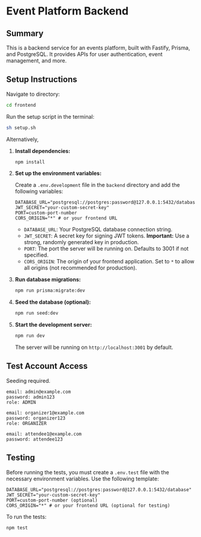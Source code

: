 # Event Platform Backend

## Summary

This is a backend service for an events platform, built with Fastify, Prisma, and PostgreSQL. It provides APIs for user authentication, event management, and more.

## Setup Instructions

Navigate to directory:

```bash
cd frontend
```

Run the setup script in the terminal:

```bash
sh setup.sh
```

Alternatively,

1.  **Install dependencies:**

    ```bash
    npm install
    ```

2.  **Set up the environment variables:**

    Create a `.env.development` file in the `backend` directory and add the following variables:

    ```
    DATABASE_URL="postgresql://postgres:password@127.0.0.1:5432/database"
    JWT_SECRET="your-custom-secret-key"
    PORT=custom-port-number
    CORS_ORIGIN="*" # or your frontend URL
    ```

    - `DATABASE_URL`: Your PostgreSQL database connection string.
    - `JWT_SECRET`: A secret key for signing JWT tokens. **Important:** Use a strong, randomly generated key in production.
    - `PORT`: The port the server will be running on. Defaults to 3001 if not specified.
    - `CORS_ORIGIN`: The origin of your frontend application. Set to `*` to allow all origins (not recommended for production).

3.  **Run database migrations:**

    ```bash
    npm run prisma:migrate:dev
    ```

4.  **Seed the database (optional):**

    ```bash
    npm run seed:dev
    ```

5.  **Start the development server:**

    ```bash
    npm run dev
    ```

    The server will be running on `http://localhost:3001` by default.

## Test Account Access

Seeding required.

    email: admin@example.com
    password: admin123
    role: ADMIN

    email: organizer1@example.com
    password: organizer123
    role: ORGANIZER

    email: attendee1@example.com
    password: attendee123

## Testing

Before running the tests, you must create a `.env.test` file with the necessary environment variables. Use the following template:

```
DATABASE_URL="postgresql://postgres:password@127.0.0.1:5432/database"
JWT_SECRET="your-custom-secret-key"
PORT=custom-port-number (optional)
CORS_ORIGIN="*" # or your frontend URL (optional for testing)
```

To run the tests:

```bash
npm test
```
